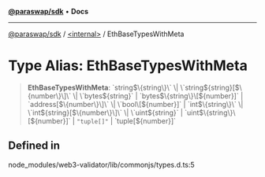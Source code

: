 [**@paraswap/sdk**](../../README.md) • **Docs**

***

[@paraswap/sdk](../../globals.md) / [\<internal\>](../README.md) / EthBaseTypesWithMeta

# Type Alias: EthBaseTypesWithMeta

> **EthBaseTypesWithMeta**: \`string$\{string\}\` \| \`string$\{string\}\[$\{number\}\]\` \| \`bytes$\{string\}\` \| \`bytes$\{string\}\[$\{number\}\]\` \| \`address\[$\{number\}\]\` \| \`bool\[$\{number\}\]\` \| \`int$\{string\}\` \| \`int$\{string\}\[$\{number\}\]\` \| \`uint$\{string\}\` \| \`uint$\{string\}\[$\{number\}\]\` \| `"tuple[]"` \| \`tuple\[$\{number\}\]\`

## Defined in

node\_modules/web3-validator/lib/commonjs/types.d.ts:5
